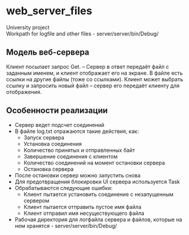 # web_server_files
University project  
Workpath for logfile and other files - server/server/bin/Debug/

## Модель веб-сервера
Клиент посылает запрос Get. – Сервер в ответ передаёт файл с заданным
именем, и клиент отображает его на экране. В файле есть ссылки на другие файлы (тоже со ссылками). Клиент может выбрать ссылку и запросить
новый файл – сервер его передаёт клиенту для отображения.

## Особенности реализации
* Сервер ведет подсчет соединений
* В файле log.txt отражаются такие действия, как:
  * Запуск сервера
  * Установка соединения
  * Количество принятых и отправленных байт
  * Завершение соединения с клиентом
  * Количество соединений на момент остановки сервера
  * Остановка сервера
* После остановки сервер можно запустить снова
* Для предотвращения блокировки UI сервера используется Task
* Обрабатываются следующие ошибки:
  * Клиент пытается установить соединение с незапущенным сервером
  * Клиент пытается отправить пустое имя файла
  * Клиент отправил имя несуществующего файла
* Рабочая директория для логфайла сервера и файлов, которые на нем хранятся - server/server/bin/Debug/
